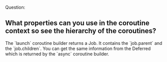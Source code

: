 Question:
## What properties can you use in the coroutine context so see the hierarchy of the coroutines?
<div class="hint">
  The `launch` coroutine builder returns a Job. It contains the `job.parent` and the `job.children`. You can get the same information from the Deferred which is returned by the `async` coroutine builder. 
</div>

